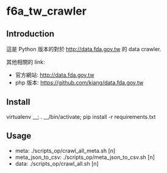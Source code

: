 f6a_tw_crawler
================

Introduction
-----
這是 Python 版本的對於 http://data.fda.gov.tw 的 data crawler.

其他相關的 link:
* 官方網站: http://data.fda.gov.tw
* php 版本: https://github.com/kiang/data.fda.gov.tw

Install
-----
virtualenv __; . __/bin/activate; pip install -r requirements.txt

Usage
-----
* meta: ./scripts_op/crawl_all_meta.sh [n]
* meta_json_to_csv: ./scripts_op/meta_json_to_csv.sh [n]
* data: ./scripts_op/crawl_all.sh [n]
